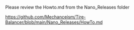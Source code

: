 Please review the Howto.md from the Nano_Releases folder

https://github.com/Mechanceism/Tire-Balancer/blob/main/Nano_Releases/HowTo.md
